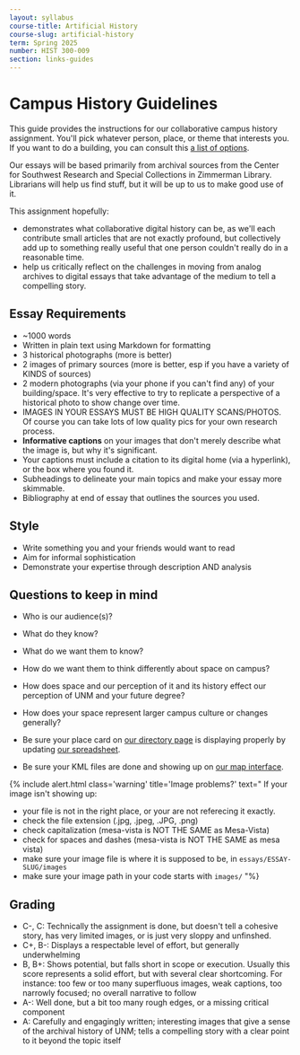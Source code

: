 ```yaml
---
layout: syllabus
course-title: Artificial History
course-slug: artificial-history
term: Spring 2025
number: HIST 300-009
section: links-guides
---
```


# Campus History Guidelines
This guide provides the instructions for our collaborative campus history assignment. You'll pick whatever person, place, or theme that interests you. If you want to do a building, you can consult this [a list of options](https://en.wikipedia.org/wiki/List_of_University_of_New_Mexico_buildings). 

Our essays will be based primarily from archival sources from the Center for Southwest Research and Special Collections in Zimmerman Library. Librarians will help us find stuff, but it will be up to us to make good use of it. 

This assignment hopefully: 
- demonstrates what collaborative digital history can be, as we'll each contribute small articles that are not exactly profound, but collectively add up to something really useful that one person couldn't really do in a reasonable time.
- help us critically reflect on the challenges in moving from analog archives to digital essays that take advantage of the medium to tell a compelling story.


## Essay Requirements
- ~1000 words
- Written in plain text using Markdown for formatting 
- 3 historical photographs (more is better)
- 2 images of primary sources (more is better, esp if you have a variety of KINDS of sources)
- 2 modern photographs (via your phone if you can't find any) of your building/space. It's very effective to try to replicate a perspective of a historical photo to show change over time.
- IMAGES IN YOUR ESSAYS MUST BE HIGH QUALITY SCANS/PHOTOS. Of course you can take lots of low quality pics for your own research process.
- **Informative captions** on your images that don't merely describe what the image is, but why it's significant.
- Your captions must include a citation to its digital home (via a hyperlink), or the box where you found it.
- Subheadings to delineate your main topics and make your essay more skimmable.
- Bibliography at end of essay that outlines the sources you used.

## Style
- Write something you and your friends would want to read
- Aim for informal sophistication
- Demonstrate your expertise through description AND analysis

## Questions to keep in mind
- Who is our audience(s)?
- What do they know?
- What do we want them to know?
- How do we want them to think differently about space on campus?
- How does space and our perception of it and its history effect our perception of UNM and your future degree?
- How does your space represent larger campus culture or changes generally?

- Be sure your place card on [our directory page](https://unm-campus-histories.github.io/spaces/directory) is displaying properly by updating [our spreadsheet](https://docs.google.com/spreadsheets/d/1AE1X-dDphqyYjVlUj1w0xvWivnu0e7EtyxzuGNjbock/edit#gid=0).
- Be sure your KML files are done and showing up on [our map interface](https://unm-campus-histories.github.io/map).


{% include alert.html class='warning' title='Image problems?' text="
If your image isn't showing up: 
- your file is not in the right place, or your are not referecing it exactly. 
- check the file extension (.jpg, .jpeg, .JPG, .png)
- check capitalization (mesa-vista is NOT THE SAME as Mesa-Vista)
- check for spaces and dashes (mesa-vista is NOT THE SAME as mesa vista)
- make sure your image file is where it is supposed to be, in `essays/ESSAY-SLUG/images`
- make sure your image path in your code starts with `images/`
"%}


## Grading
- C-, C: Technically the assignment is done, but doesn't tell a cohesive story, has very limited images, or is just very sloppy and unfinshed.
- C+, B-: Displays a respectable level of effort, but generally underwhelming
- B, B+: Shows potential, but falls short in scope or execution. Usually this score represents a solid effort, but with several clear shortcoming. For instance: too few or too many superfluous images, weak captions, too narrowly focused; no overall narrative to follow
- A-: Well done, but a bit too many rough edges, or a missing critical component
- A: Carefully and engagingly written; interesting images that give a sense of the archival history of UNM; tells a compelling story with a clear point to it beyond the topic itself
